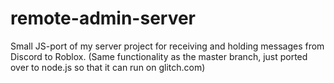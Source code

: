 # remote-admin-server
Small JS-port of my server project for receiving and holding messages from Discord to Roblox.
(Same functionality as the master branch, just ported over to node.js so that it can run on glitch.com)
